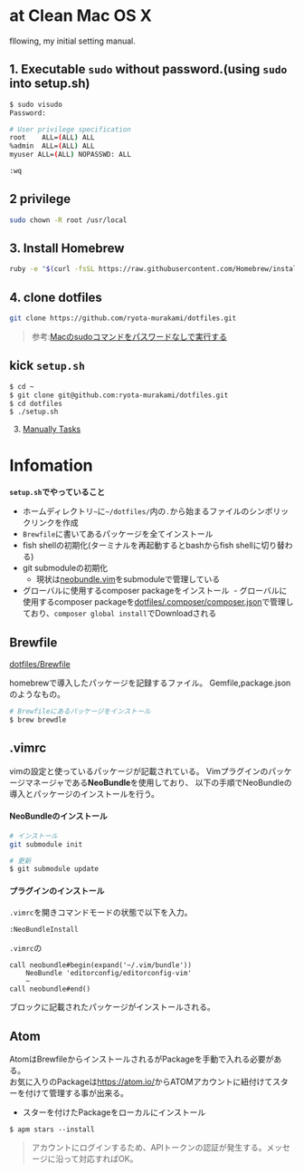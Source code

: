 # at Clean Mac OS X
fllowing, my initial setting manual.

## 1. Executable `sudo` without password.(using `sudo` into setup.sh)  

```sh
$ sudo visudo
Password:

# User privilege specification
root    ALL=(ALL) ALL
%admin  ALL=(ALL) ALL
myuser ALL=(ALL) NOPASSWD: ALL

:wq
```

## 2 privilege

```sh
sudo chown -R root /usr/local
```

## 3. Install Homebrew

```sh
ruby -e "$(curl -fsSL https://raw.githubusercontent.com/Homebrew/install/master/install)"
```

## 4. clone dotfiles

```sh
git clone https://github.com/ryota-murakami/dotfiles.git
```

> 参考:<a href="http://blog.bungu-do.jp/archives/2417" target="_blank">Macのsudoコマンドをパスワードなしで実行する</a>

## kick `setup.sh`

```sh
$ cd ~
$ git clone git@github.com:ryota-murakami/dotfiles.git
$ cd dotfiles
$ ./setup.sh
```

3. <a href="https://gist.github.com/ryota-murakami/3f20f65462be18bf757a" target="_blank">Manually Tasks</a>

# Infomation

**`setup.sh`でやっていること**

- ホームディレクトリ`~`に`~/dotfiles/`内の`.`から始まるファイルのシンボリックリンクを作成
- `Brewfile`に書いてあるパッケージを全てインストール
- fish shellの初期化(ターミナルを再起動するとbashからfish shellに切り替わる)
- git submoduleの初期化
  - 現状は<a href="https://github.com/ryota-murakami/dotfiles/tree/master/.vim/bundle" target="_blank">neobundle.vim</a>をsubmoduleで管理している
- グローバルに使用するcomposer packageをインストール
  - グローバルに使用するcomposer packageを<a href="https://github.com/ryota-murakami/dotfiles/blob/master/.composer/composer.json" target="_blank">dotfiles/.composer/composer.json</a>で管理しており、`composer global install`でDownloadされる

## Brewfile

<a href="https://github.com/ryota-murakami/dotfiles/blob/master/Brewfile" target="_new">dotfiles/Brewfile</a>

homebrewで導入したパッケージを記録するファイル。
Gemfile,package.jsonのようなもの。

```sh
# Brewfileにあるパッケージをインストール
$ brew brewdle
```

## .vimrc
vimの設定と使っているパッケージが記載されている。
Vimプラグインのパッケージマネージャである**NeoBundle**を使用しており、
以下の手順でNeoBundleの導入とパッケージのインストールを行う。

#### NeoBundleのインストール

```sh
# インストール
git submodule init

# 更新
$ git submodule update
```

#### プラグインのインストール

`.vimrc`を開きコマンドモードの状態で以下を入力。

```sh
:NeoBundleInstall
```

`.vimrc`の

```vim
call neobundle#begin(expand('~/.vim/bundle'))
    NeoBundle 'editorconfig/editorconfig-vim'
    ~
call neobundle#end()
```

ブロックに記載されたパッケージがインストールされる。

## Atom

AtomはBrewfileからインストールされるがPackageを手動で入れる必要がある。  
お気に入りのPackageは<a href="https://atom.io/" target="_blank">https://atom.io/</a>からATOMアカウントに紐付けてスターを付けて管理する事が出来る。  

- スターを付けたPackageをローカルにインストール

```
$ apm stars --install
```
> アカウントにログインするため、APIトークンの認証が発生する。メッセージに沿って対応すればOK。
